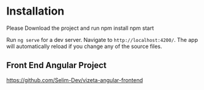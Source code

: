 # Installation

Please Download the project and run 
npm install 
npm start

Run `ng serve` for a dev server. Navigate to `http://localhost:4200/`. The app will automatically reload if you change any of the source files.

## Front End Angular Project
https://github.com/Selim-Dev/vizeta-angular-frontend
